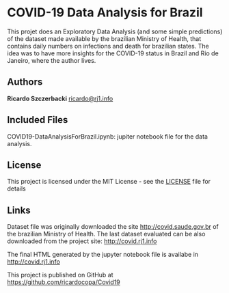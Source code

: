 # COVID-19 Data Analysis for Brazil

This projet does an Exploratory Data Analysis (and some simple predictions) of the dataset made available by the brazilian Ministry of Health, that contains daily numbers on infections and death for brazilian states. The idea was to have more insights for the COVID-19 status in Brazil and Rio de Janeiro, where the author lives.

## Authors

**Ricardo Szczerbacki** ricardo@rj1.info

## Included Files

COVID19-DataAnalysisForBrazil.ipynb: jupiter notebook file for the data analysis.

## License

This project is licensed under the MIT License - see the [LICENSE](LICENSE) file for details

## Links

Dataset file was originally downloaded the site http://covid.saude.gov.br of the brazilian Ministry of Health. The last dataset evaluated can be also downloaded from the project site: http://covid.rj1.info

The final HTML generated by the jupyter notebook file is availabe in http://covid.rj1.info

This project is published on GitHub at https://github.com/ricardocopa/Covid19




